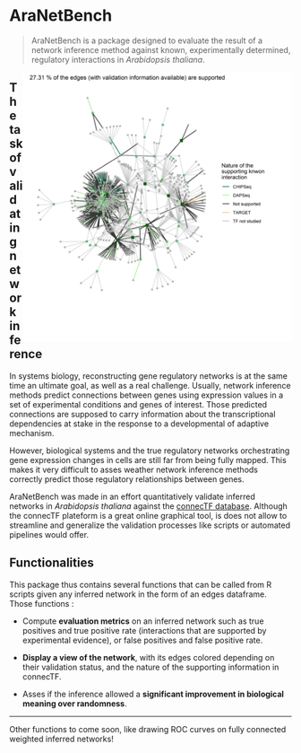 # AraNetBench

> AraNetBench is a package designed to evaluate the result of a network inference method against known, experimentally determined, regulatory interactions in *Arabidopsis thaliana*.

<img src="vignettes/Network.png" align="right" width="480"/>


## The task of validating network inference


In systems biology, reconstructing gene regulatory networks is at the same time an ultimate goal, as well as a real challenge. Usually, network inference methods predict connections between genes using expression values in a set of experimental conditions and genes of interest. Those predicted connections are supposed to carry information about the transcriptional dependencies at stake in the response to a developmental of adaptive mechanism. 

However, biological systems and the true regulatory networks orchestrating gene expression changes in cells are still far from being fully mapped. This makes it very difficult to asses weather network inference methods correctly predict those regulatory relationships between genes.

AraNetBench was made in an effort quantitatively validate inferred networks in *Arabidopsis thaliana* against the [connecTF database](https://connectf.org/). Although the connecTF plateform is a great online graphical tool, is does not allow to streamline and generalize the validation processes like scripts or automated pipelines would offer.

## Functionalities

This package thus contains several functions that can be called from R scripts given any inferred network in the form of an edges dataframe. Those functions :

+ Compute **evaluation metrics** on an inferred network such as true positives and true positive rate (interactions that are supported by experimental evidence), or false positives and false positive rate.

+ **Display a view of the network**, with its edges colored depending on their validation status, and the nature of the supporting information in connecTF.

+ Asses if the inference allowed a **significant improvement in biological meaning over randomness**.

---

Other functions to come soon, like drawing ROC curves on fully connected weighted inferred networks! 
